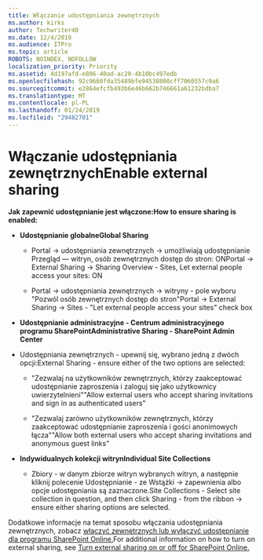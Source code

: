 ```yaml
---
title: Włączanie udostępniania zewnętrznych
ms.author: kirks
author: Techwriter40
ms.date: 12/4/2018
ms.audience: ITPro
ms.topic: article
ROBOTS: NOINDEX, NOFOLLOW
localization_priority: Priority
ms.assetid: 4d197afd-e806-40ad-ac20-4b10bc497edb
ms.openlocfilehash: 92c9660fda35489bfe94538800cff7060557c9a6
ms.sourcegitcommit: e2864efcfb493b6e46b662b746661a61232bdba7
ms.translationtype: MT
ms.contentlocale: pl-PL
ms.lasthandoff: 01/24/2019
ms.locfileid: "29482701"
---
```

# <a name="enable-external-sharing"></a><span data-ttu-id="db21e-102">Włączanie udostępniania zewnętrznych</span><span class="sxs-lookup"><span data-stu-id="db21e-102">Enable external sharing</span></span>

 <span data-ttu-id="db21e-103">**Jak zapewnić udostępnianie jest włączone:**</span><span class="sxs-lookup"><span data-stu-id="db21e-103">**How to ensure sharing is enabled:**</span></span>
  
- <span data-ttu-id="db21e-104">**Udostępnianie globalne**</span><span class="sxs-lookup"><span data-stu-id="db21e-104">**Global Sharing**</span></span>
    
  - <span data-ttu-id="db21e-105">Portal -\> udostępniania zewnętrznych -\> umożliwiają udostępnianie Przegląd — witryn, osób zewnętrznych dostęp do stron: ON</span><span class="sxs-lookup"><span data-stu-id="db21e-105">Portal -\> External Sharing -\> Sharing Overview - Sites, Let external people access your sites: ON</span></span>
    
  - <span data-ttu-id="db21e-106">Portal -\> udostępniania zewnętrznych -\> witryny - pole wyboru "Pozwól osób zewnętrznych dostęp do stron"</span><span class="sxs-lookup"><span data-stu-id="db21e-106">Portal -\> External Sharing -\> Sites - "Let external people access your sites" check box</span></span>
    
- <span data-ttu-id="db21e-107">**Udostępnianie administracyjne - Centrum administracyjnego programu SharePoint**</span><span class="sxs-lookup"><span data-stu-id="db21e-107">**Administrative Sharing - SharePoint Admin Center**</span></span>
    
- <span data-ttu-id="db21e-108">Udostępniania zewnętrznych - upewnij się, wybrano jedną z dwóch opcji:</span><span class="sxs-lookup"><span data-stu-id="db21e-108">External Sharing - ensure either of the two options are selected:</span></span>
    
  - <span data-ttu-id="db21e-109">"Zezwalaj na użytkowników zewnętrznych, którzy zaakceptować udostępnianie zaproszenia i zaloguj się jako użytkownicy uwierzytelnieni"</span><span class="sxs-lookup"><span data-stu-id="db21e-109">"Allow external users who accept sharing invitations and sign in as authenticated users"</span></span>
    
  - <span data-ttu-id="db21e-110">"Zezwalaj zarówno użytkowników zewnętrznych, którzy zaakceptować udostępnianie zaproszenia i gości anonimowych łącza"</span><span class="sxs-lookup"><span data-stu-id="db21e-110">"Allow both external users who accept sharing invitations and anonymous guest links"</span></span>
    
- <span data-ttu-id="db21e-111">**Indywidualnych kolekcji witryn**</span><span class="sxs-lookup"><span data-stu-id="db21e-111">**Individual Site Collections**</span></span>
    
  - <span data-ttu-id="db21e-112">Zbiory - w danym zbiorze witryn wybranych witryn, a następnie kliknij polecenie Udostępnianie - ze Wstążki -\> zapewnienia albo opcje udostępniania są zaznaczone.</span><span class="sxs-lookup"><span data-stu-id="db21e-112">Site Collections - Select site collection in question, and then click Sharing - from the ribbon -\> ensure either sharing options are selected.</span></span>
    
<span data-ttu-id="db21e-113">Dodatkowe informacje na temat sposobu włączania udostępniania zewnętrznych, zobacz [włączyć zewnętrznych lub wyłączyć udostępnianie dla programu SharePoint Online.](https://go.microsoft.com/fwlink/?linkid=2047681&amp;clcid=0x409)</span><span class="sxs-lookup"><span data-stu-id="db21e-113">For additional information on how to turn on external sharing, see [Turn external sharing on or off for SharePoint Online.](https://go.microsoft.com/fwlink/?linkid=2047681&amp;clcid=0x409)</span></span>
  

